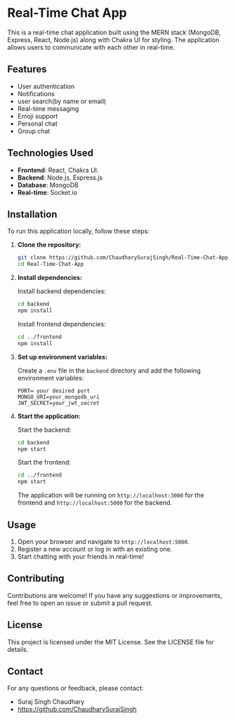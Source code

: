 # Real-Time Chat App

This is a real-time chat application built using the MERN stack (MongoDB, Express, React, Node.js) along with Chakra UI for styling. The application allows users to communicate with each other in real-time.

## Features

- User authentication
- Notifications
- user search(by name or email)
- Real-time messaging
- Emoji support
- Personal chat
- Group chat

## Technologies Used

- **Frontend**: React, Chakra UI.
- **Backend**: Node.js, Express.js
- **Database**: MongoDB
- **Real-time**: Socket.io

## Installation

To run this application locally, follow these steps:

1. **Clone the repository:**

    ```bash
    git clone https://github.com/ChaudharySurajSingh/Real-Time-Chat-App.git
    cd Real-Time-Chat-App
    ```

2. **Install dependencies:**

    Install backend dependencies:
    ```bash
    cd backend
    npm install
    ```

    Install frontend dependencies:
    ```bash
    cd ../frontend
    npm install
    ```

3. **Set up environment variables:**

    Create a `.env` file in the `backend` directory and add the following environment variables:
    ```env
    PORT= your desired port
    MONGO_URI=your_mongodb_uri
    JWT_SECRET=your_jwt_secret
    ```

4. **Start the application:**

    Start the backend:
    ```bash
    cd backend
    npm start
    ```

    Start the frontend:
    ```bash
    cd ../frontend
    npm start
    ```

    The application will be running on `http://localhost:3000` for the frontend and `http://localhost:5000` for the backend.

## Usage

1. Open your browser and navigate to `http://localhost:5000`.
2. Register a new account or log in with an existing one.
3. Start chatting with your friends in real-time!

## Contributing

Contributions are welcome! If you have any suggestions or improvements, feel free to open an issue or submit a pull request.

## License

This project is licensed under the MIT License. See the LICENSE file for details.

## Contact

For any questions or feedback, please contact:

- Suraj Singh Chaudhary
- https://github.com/ChaudharySurajSingh

